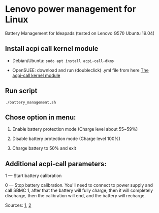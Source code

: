 # Lenovo power management for Linux

Battery Management for Ideapads (tested on Lenovo G570 Ubuntu 19.04)

## Install acpi call kernel module

* Debian/Ubuntu: `sudo apt install acpi-call-dkms`

* OpenSUEE: download and run (doubleclick) .yml file from here [The acpi-call kernel module](https://software.opensuse.org/package/acpi_call)

## Run script

`./battery_management.sh`

## Chose option in menu:

1. Enable battery protection mode (Charge level about 55~59%)

2. Disable battery protection mode (Charge level 100%)

3. Charge battery to 50% and exit


## Additional acpi-call parameters:

1 — Start battery calibration

0 — Stop battery calibration. You'll need to connect to power supply and call SBMC 1, after that the battery will fully charge, then it will completely discharge, then the calibration will end, and the battery will recharge.

Sources: [1](https://www.linux.org.ru/forum/general/10574293?cid=11356142), [2](https://github.com/Sudokamikaze/LenovoBatteryLinux)

